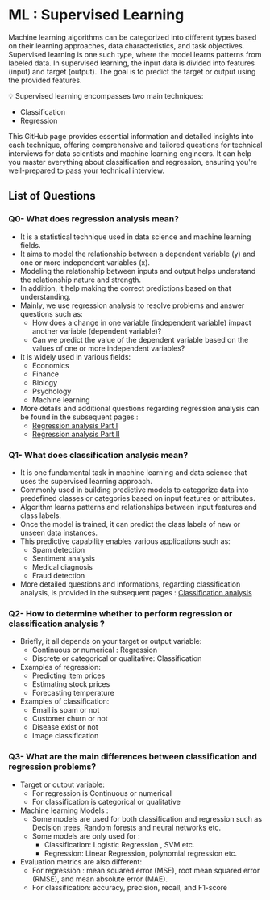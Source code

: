 # ML : Supervised Learning

Machine learning algorithms can be categorized into different types based on their learning approaches, data characteristics, and task objectives. Supervised learning is one such type, where the model learns patterns from labeled data. In supervised learning, the input data is divided into features (input) and target (output). The goal is to predict the target or output using the provided features.

💡 Supervised learning encompasses two main techniques:
   - Classification
   - Regression

This GitHub page provides essential information and detailed insights into each technique, offering comprehensive and tailored questions for technical interviews for data scientists and machine learning engineers. It can help you master everything about classification and regression, ensuring you're well-prepared to pass your technical interview.

## List of Questions

### Q0- What does regression analysis mean?

- It is a statistical technique used in data science and machine learning fields.
- It aims to model the relationship between a dependent variable (y) and one or more independent variables (x).
- Modeling the relationship between inputs and output helps understand the relationship nature and strength.
- In addition,  it help making the correct predictions based on that understanding.
- Mainly, we use regression analysis to resolve problems and answer questions such as:
    - How does a change in one variable (independent variable) impact another variable (dependent variable)?
    - Can we predict the value of the dependent variable based on the values of one or more independent variables?
- It is widely used in various fields:
    - Economics
    - Finance
    - Biology
    - Psychology
    - Machine learning
- More details and additional questions regarding regression analysis can be found in the subsequent pages :
    -  [Regression analysis Part I](./regression_analysis_I.md)
    -  [Regression analysis Part II](./regression_analysis_II.md)

### Q1- What does classification analysis mean?
- It is one fundamental task in machine learning and data science that uses the supervised learning approach. 
- Commonly used in building predictive models to categorize data into predefined classes or categories based on input features or attributes.
- Algorithm learns patterns and relationships between input features and class labels.
- Once the model is trained, it can predict the class labels of new or unseen data instances.
- This predictive capability enables various applications such as:
    -  Spam detection
    -  Sentiment analysis
    -  Medical diagnosis
    -  Fraud detection
- More detailed questions and informations, regarding classification analysis, is provided in the subsequent pages :  [Classification analysis](./classification_analysis.md)

### Q2- How to determine whether to perform regression or classification analysis ?
- Briefly, it all depends on your target or output variable:
     - Continuous or numerical : Regression
     - Discrete or categorical or qualitative: Classification
- Examples of regression:
     - Predicting item prices
     - Estimating stock prices
     - Forecasting temperature
- Examples of classification:
     - Email is spam or not
     - Customer churn or not
     - Disease exist or not
     - Image classification
       
### Q3- What are the main differences between classification and regression problems?
- Target or output variable:
     - For regression is Continuous or numerical
     - For classification is categorical or qualitative
- Machine learning Models :
     - Some models are used for both classification and regression such as Decision trees, Random forests and neural networks etc.
     - Some models are only used for :
        - Classification: Logistic Regression , SVM etc.
        - Regression: Linear Regression, polynomial regression etc.
- Evaluation metrics are also different:
     - For regression : mean squared error (MSE), root mean squared error (RMSE), and mean absolute error (MAE).
     - For classification: accuracy, precision, recall, and F1-score   


